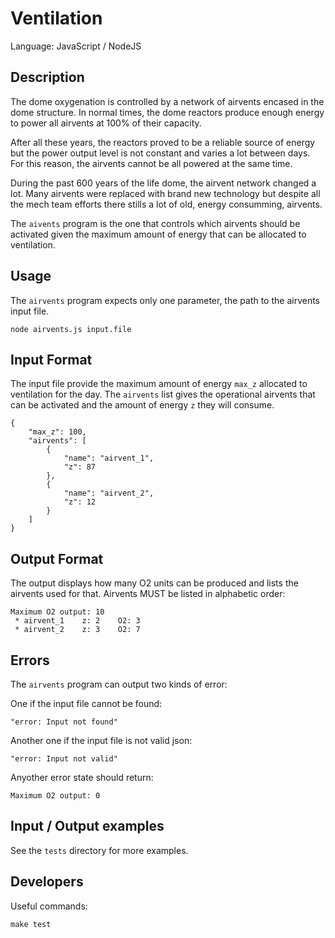 # Ventilation

Language: JavaScript / NodeJS

## Description

The dome oxygenation is controlled by a network of airvents encased in the dome structure.
In normal times, the dome reactors produce enough energy to power all airvents at 100%
of their capacity.

After all these years, the reactors proved to be a reliable source of energy
but the power output level is not constant and varies a lot between days.
For this reason, the airvents cannot be all powered at the same time.

During the past 600 years of the life dome, the airvent network changed a lot.
Many airvents were replaced with brand new technology but despite all the mech team efforts
there stills a lot of old, energy consumming, airvents.

The `aivents` program is the one that controls which airvents should be activated
given the maximum amount of energy that can be allocated to ventilation.

## Usage

The `airvents` program expects only one parameter, the path to the airvents input file.

	node airvents.js input.file

## Input Format

The input file provide the maximum amount of energy `max_z` allocated to ventilation
for the day.
The `airvents` list gives the operational airvents that can be activated and the
amount of energy `z` they will consume.

	{
		"max_z": 100,
		"airvents": [
			{
				"name": "airvent_1",
				"z": 87
			},
			{
				"name": "airvent_2",
				"z": 12
			}
		]
	}

## Output Format

The output displays how many O2 units can be produced and lists the airvents used for that.
Airvents MUST be listed in alphabetic order:

	Maximum O2 output: 10
	 * airvent_1	z: 2	O2: 3
	 * airvent_2	z: 3	O2: 7

## Errors

The `airvents` program can output two kinds of error:

One if the input file cannot be found:

	"error: Input not found"

Another one if the input file is not valid json:

	"error: Input not valid"

Anyother error state should return:

	Maximum O2 output: 0

## Input / Output examples

See the `tests` directory for more examples.

## Developers

Useful commands:

	make test
